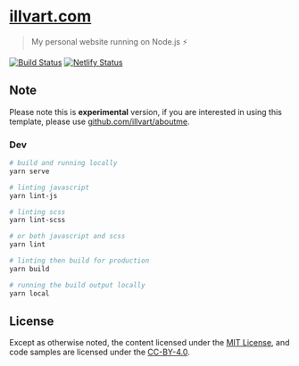 # [illvart.com](https://illvart.com)

> My personal website running on Node.js ⚡️

[![Build Status](https://travis-ci.com/illvart/illvart.svg?branch=master)](https://travis-ci.com/illvart/illvart)
[![Netlify Status](https://api.netlify.com/api/v1/badges/0392af17-3c20-4278-8139-7dbabd347d5c/deploy-status)](https://app.netlify.com/sites/illvart/deploys)

## Note
Please note this is **experimental** version, if you are interested in using this template, please use [github.com/illvart/aboutme](https://github.com/illvart/aboutme).

### Dev
```bash
# build and running locally
yarn serve

# linting javascript
yarn lint-js

# linting scss
yarn lint-scss

# or both javascript and scss
yarn lint

# linting then build for production
yarn build

# running the build output locally
yarn local
```

## License
Except as otherwise noted, the content licensed under the [MIT License](LICENSE), and code samples are licensed under the [CC-BY-4.0](https://creativecommons.org/licenses/by/4.0/).
